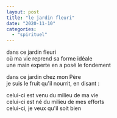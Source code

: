 ```yaml
---
layout: post
title: "le jardin fleuri"
date: "2020-11-10"
categories: 
  - "spirituel"
---
```


dans ce jardin fleuri  
où ma vie reprend sa forme idéale  
une main experte en a posé le fondement

dans ce jardin chez mon Père  
je suis le fruit qu'il nourrit, en disant :

celui-ci est venu du milieu de ma vie  
celui-ci est né du milieu de mes efforts  
celui-ci, je veux qu'il soit bien
